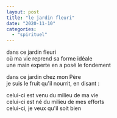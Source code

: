 ```yaml
---
layout: post
title: "le jardin fleuri"
date: "2020-11-10"
categories: 
  - "spirituel"
---
```


dans ce jardin fleuri  
où ma vie reprend sa forme idéale  
une main experte en a posé le fondement

dans ce jardin chez mon Père  
je suis le fruit qu'il nourrit, en disant :

celui-ci est venu du milieu de ma vie  
celui-ci est né du milieu de mes efforts  
celui-ci, je veux qu'il soit bien
